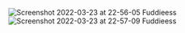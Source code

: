 ![Screenshot 2022-03-23 at 22-56-05 Fuddieess](https://user-images.githubusercontent.com/89276294/159805643-5a19e4d4-4e6b-48ef-be60-81df087b7045.png)
![Screenshot 2022-03-23 at 22-57-09 Fuddieess](https://user-images.githubusercontent.com/89276294/159805668-154eceaf-e03e-4073-90a3-8ba6deed5d12.png)
